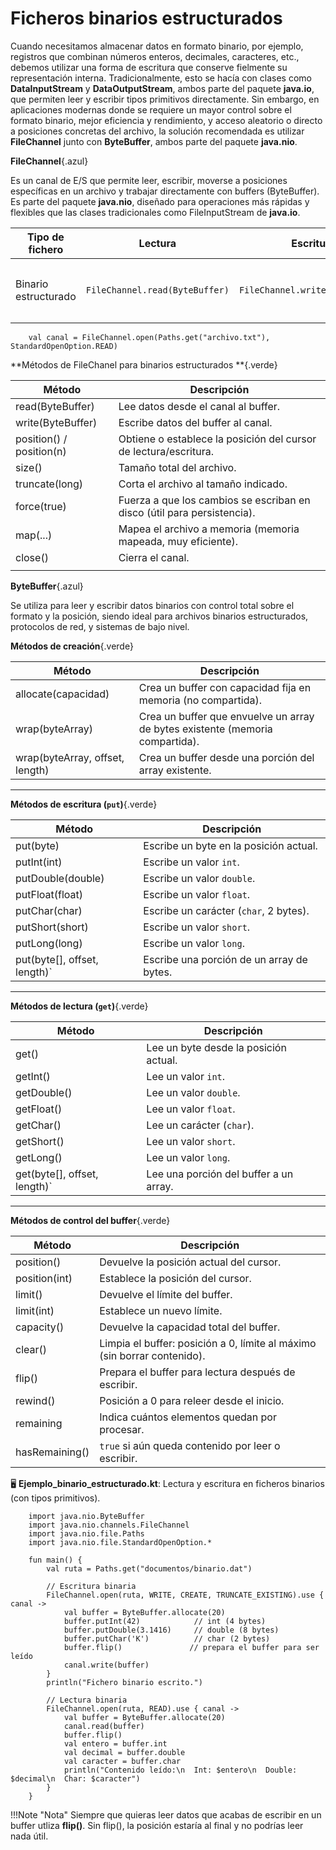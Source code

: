 # Ficheros binarios estructurados

Cuando necesitamos almacenar datos en formato binario, por ejemplo, registros que combinan números enteros, decimales, caracteres, etc., debemos utilizar una forma de escritura que conserve fielmente su representación interna. Tradicionalmente, esto se hacía con clases como **DataInputStream** y **DataOutputStream**, ambos parte del paquete **java.io**, que permiten leer y escribir tipos primitivos directamente. Sin embargo, en aplicaciones modernas donde se requiere un mayor control sobre el formato binario, mejor eficiencia y rendimiento, y acceso aleatorio o directo a posiciones concretas del archivo, la solución recomendada es utilizar **FileChannel** junto con **ByteBuffer**, ambos parte del paquete **java.nio**.



**FileChannel**{.azul}

Es un canal de E/S que permite leer, escribir, moverse a posiciones específicas en un archivo y trabajar directamente con buffers (ByteBuffer). Es parte del paquete **java.nio**, diseñado para operaciones más rápidas y flexibles que las clases tradicionales como FileInputStream de **java.io**.


| Tipo de fichero           | Lectura                             | Escritura                            | Comentario                                               |
|---------------------------|--------------------------------------|---------------------------------------|----------------------------------------------------------|
| Binario estructurado   | `FileChannel.read(ByteBuffer)`      | `FileChannel.write(ByteBuffer)`       | Usa `FileChannel` para secuencial o aleatorio


        val canal = FileChannel.open(Paths.get("archivo.txt"), StandardOpenOption.READ)

**Métodos de FileChanel para binarios estructurados **{.verde}

| Método                    | Descripción                                                                 |
|---------------------------|------------------------------------------------------------------------------|
| read(ByteBuffer)        | Lee datos desde el canal al buffer.                                         |
| write(ByteBuffer)       | Escribe datos del buffer al canal.                                          |
| position() / position(n) | Obtiene o establece la posición del cursor de lectura/escritura.        |
| size()                  | Tamaño total del archivo.                                                   |
| truncate(long)          | Corta el archivo al tamaño indicado.                                        |
| force(true)             | Fuerza a que los cambios se escriban en disco (útil para persistencia).     |
| map(...)                | Mapea el archivo a memoria (memoria mapeada, muy eficiente).                |
| close()                 | Cierra el canal.                                                            |
                                        |


**ByteBuffer**{.azul}

Se utiliza para leer y escribir datos binarios con control total sobre el formato y la posición, siendo ideal para archivos binarios estructurados, protocolos de red, y sistemas de bajo nivel.


**Métodos de creación**{.verde}

| Método                           | Descripción                                                                 |
|----------------------------------|-----------------------------------------------------------------------------|
| allocate(capacidad)| Crea un buffer con capacidad fija en memoria (no compartida).              |
| wrap(byteArray)    | Crea un buffer que envuelve un array de bytes existente (memoria compartida). |
| wrap(byteArray, offset, length) | Crea un buffer desde una porción del array existente.            |

---

**Métodos de escritura (`put`)**{.verde}

| Método                        | Descripción                                      |
|-------------------------------|--------------------------------------------------|
| put(byte)                   | Escribe un byte en la posición actual.          |
| putInt(int)                 | Escribe un valor `int`.                         |
| putDouble(double)           | Escribe un valor `double`.                      |
| putFloat(float)             | Escribe un valor `float`.                       |
| putChar(char)               | Escribe un carácter (`char`, 2 bytes).          |
| putShort(short)             | Escribe un valor `short`.                       |
| putLong(long)               | Escribe un valor `long`.                        |
| put(byte[], offset, length)` | Escribe una porción de un array de bytes.       |

---

**Métodos de lectura (`get`)**{.verde}

| Método                        | Descripción                                      |
|-------------------------------|--------------------------------------------------|
| get()                       | Lee un byte desde la posición actual.           |
| getInt()                    | Lee un valor `int`.                             |
| getDouble()                 | Lee un valor `double`.                          |
| getFloat()                  | Lee un valor `float`.                           |
| getChar()                   | Lee un carácter (`char`).                       |
| getShort()                  | Lee un valor `short`.                           |
| getLong()                   | Lee un valor `long`.                            |
| get(byte[], offset, length)` | Lee una porción del buffer a un array.          |

---

**Métodos de control del buffer**{.verde}

| Método           | Descripción                                                                 |
|------------------|-----------------------------------------------------------------------------|
| position()     | Devuelve la posición actual del cursor.                                     |
| position(int)  | Establece la posición del cursor.                                           |
| limit()        | Devuelve el límite del buffer.                                              |
| limit(int)     | Establece un nuevo límite.                                                  |
| capacity()     | Devuelve la capacidad total del buffer.                                     |
| clear()        | Limpia el buffer: posición a 0, límite al máximo (sin borrar contenido).    |
| flip()         | Prepara el buffer para lectura después de escribir.                         |
| rewind()       | Posición a 0 para releer desde el inicio.                                   |
| remaining    | Indica cuántos elementos quedan por procesar.                               |
| hasRemaining() | `true` si aún queda contenido por leer o escribir.                          |


🖥️ **Ejemplo_binario_estructurado.kt**: Lectura y escritura en ficheros binarios (con tipos primitivos).

        import java.nio.ByteBuffer
        import java.nio.channels.FileChannel
        import java.nio.file.Paths
        import java.nio.file.StandardOpenOption.*

        fun main() {
            val ruta = Paths.get("documentos/binario.dat")

            // Escritura binaria
            FileChannel.open(ruta, WRITE, CREATE, TRUNCATE_EXISTING).use { canal ->
                val buffer = ByteBuffer.allocate(20)
                buffer.putInt(42)            // int (4 bytes)
                buffer.putDouble(3.1416)     // double (8 bytes)
                buffer.putChar('K')          // char (2 bytes)
                buffer.flip()               // prepara el buffer para ser leído
                canal.write(buffer)
            }
            println("Fichero binario escrito.")

            // Lectura binaria
            FileChannel.open(ruta, READ).use { canal ->
                val buffer = ByteBuffer.allocate(20)
                canal.read(buffer)
                buffer.flip()
                val entero = buffer.int
                val decimal = buffer.double
                val caracter = buffer.char
                println("Contenido leído:\n  Int: $entero\n  Double: $decimal\n  Char: $caracter")
            }
        }
!!!Note "Nota"
    Siempre que quieras leer datos que acabas de escribir en un buffer utliza **flip()**. Sin flip(), la posición estaría al final y no podrías leer nada útil.